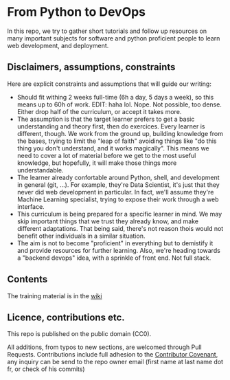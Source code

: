 # From Python to DevOps

In this repo, we try to gather short tutorials and follow up resources on many important subjects for software and python proficient people to learn web development, and deployment.

## Disclaimers, assumptions, constraints

Here are explicit constraints and assumptions that will guide our writing:

- Should fit withing 2 weeks full-time (6h a day, 5 days a week), so this means up to 60h of work. EDIT: haha lol. Nope. Not possible, too dense. Either drop half of the curriculum, or accept it takes more.
- The assumption is that the target learner prefers to get a basic understanding and theory first, then do exercices. Every learner is different, though. We work from the ground up, building knowledge from the bases, trying to limit the "leap of faith" avoiding things like "do this thing you don't understand, and it works magically". This means we need to cover a lot of material before we get to the most useful knowledge, but hopefully, it will make those things more understandable.
- The learner already confortable around Python, shell, and development in general (git, ...). For example, they're Data Scientist, it's just that they never did web development in particular. In fact, we'll assume they're Machine Learning specialist, trying to expose their work through a web interface.
- This curriculum is being prepared for a specific learner in mind. We may skip important things that we trust they already know, and make different adaptations. That being said, there's not reason thois would not benefit other individuals in a similar situation.
- The aim is not to become "proficient" in everything but to demistify it and provide resources for further learning. Also, we're heading towards a "backend devops" idea, with a sprinkle of front end. Not full stack.
## Contents

The training material is in the [wiki](https://github.com/ewjoachim/from-python-to-devops/wiki)


## Licence, contributions etc.

This repo is published on the public domain (CC0).

All additions, from typos to new sections, are welcomed through Pull Requests. Contributions include full adhesion to the [Contributor Covenant](https://www.contributor-covenant.org/version/1/4/code-of-conduct), any inquiry can be send to the repo owner email (first name at last name dot fr, or check of his commits)
